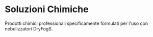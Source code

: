 # Soluzioni Chimiche

Prodotti chimici professionali specificamente formulati per l'uso con nebulizzatori DryFogS.
